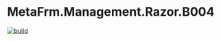 # MetaFrm.Management.Razor.B004

[![build](https://github.com/MetaFrm/MetaFrm.Management.Razor.B004/actions/workflows/build.yml/badge.svg)](https://github.com/MetaFrm/MetaFrm.Management.Razor.B004/actions/workflows/build.yml)